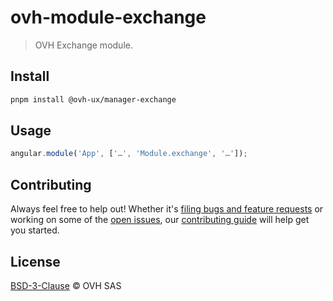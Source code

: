 # ovh-module-exchange

> OVH Exchange module.

## Install

```sh
pnpm install @ovh-ux/manager-exchange
```

## Usage

```js
angular.module('App', ['…', 'Module.exchange', '…']);
```

## Contributing

Always feel free to help out! Whether it's [filing bugs and feature requests](https://github.com/ovh/manager/issues/new) or working on some of the [open issues](https://github.com/ovh/manager/issues), our [contributing guide](https://github.com/ovh/manager/blob/master/CONTRIBUTING.md) will help get you started.

## License

[BSD-3-Clause](LICENSE) © OVH SAS
